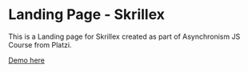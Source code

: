 # Landing Page - Skrillex

This is a Landing page for Skrillex created as part of Asynchronism JS Course from Platzi.

[Demo here](https://carlitoxe.github.io/landing-page/)

